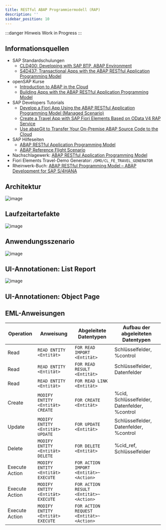 ```yaml
---
title: RESTful ABAP Programmiermodell (RAP)
description: ''
sidebar_position: 10
---
```


:::danger Hinweis
Work in Progress
:::

## Informationsquellen
- SAP Standardschulungen
    - [CLD400: Developing with SAP BTP, ABAP Environment](https://training.sap.com/course/cld400-developing-with-sap-business-technology-platform-btp---abap-environment-classroom-015-g-en/?)
    - [S4D437: Transactional Apps with the ABAP RESTful Application Programming Model](https://training.sap.com/course/s4d437-transactional-apps-with-the-abap-restful-application-programming-model-classroom-022-g-en/?)
-	openSAP Kurse
    - [Introduction to ABAP in the Cloud](https://open.sap.com/courses/abap1)
    - [Building Apps with the ABAP RESTful Application Programming Model](https://open.sap.com/courses/cp13)
-	SAP Developers Tutorials
    - [Develop a Fiori App Using the ABAP RESTful Application Programming Model (Managed Scenario)](https://developers.sap.com/group.abap-env-restful-managed.html)
    - [Create a Travel App with SAP Fiori Elements Based on OData V4 RAP Service](https://developers.sap.com/group.fiori-tools-odata-v4-travel.html)
    - [Use abapGit to Transfer Your On-Premise ABAP Source Code to the Cloud](https://developers.sap.com/tutorials/abap-environment-abapgit.html)
-	SAP Hilfeseiten
    - [ABAP RESTful Application Programming Model](https://help.sap.com/docs/ABAP_PLATFORM_2021/fc4c71aa50014fd1b43721701471913d/289477a81eec4d4e84c0302fb6835035.html?locale=en-US)
    - [ABAP Reference Flight Scenario](https://help.sap.com/docs/ABAP_PLATFORM_2021/fc4c71aa50014fd1b43721701471913d/a9d7c7c140a0408dbc5966c52d156b49.html?locale=en-US)
- Nachschlagewerk: [ABAP RESTful Application Programming Model](https://help.sap.com/doc/3750bcdf7b8045e18f1b759e6d2b000b/Cloud/en-US/ABAP_RESTful_Programming_Model_EN.pdf)
- Fiori Elements Travel-Demo Generator: `/DMO/CL_FE_TRAVEL_GENERATOR`
- Rheinwerk-Buch: [ABAP RESTful Programming Model – ABAP Development for SAP S/4HANA](https://www.rheinwerk-verlag.de/abap-restful-application-programming-model-das-umfassende-handbuch/)

## Architektur
![image](https://user-images.githubusercontent.com/47243617/202891827-c294a4bd-efe5-464c-bc30-43de79816a62.png)

## Laufzeitartefakte
![image](https://user-images.githubusercontent.com/47243617/202892502-6dbfc72d-928c-4dd7-a717-a88a0201e4bb.png)

## Anwendungsszenario
![image](https://user-images.githubusercontent.com/47243617/202892529-9e9f0ca1-6830-4cd9-9568-f735de72b9f3.png)

## UI-Annotationen: List Report
![image](https://user-images.githubusercontent.com/47243617/202893358-7a914f1c-78b6-47c9-b8aa-7c9f574a6ad0.png)

## UI-Annotationen: Object Page

## EML-Anweisungen
| Operation      | Anweisung                         | Abgeleitete Datentypen                  | Aufbau der abgeleiteten Datentypen           |
| -------------- | --------------------------------- | --------------------------------------- | -------------------------------------------- |
| Read           | `READ ENTITY <Entität>`           | `FOR READ IMPORT <Entität>`             | Schlüsselfelder, %control                    |
| Read           | `READ ENTITY <Entität>`           | `FOR READ RESULT <Entität>`             | Schlüsselfelder, Datenfelder                 |
| Read           | `READ ENTITY <Entität>`           | `FOR READ LINK <Entität>`               |                                              |
| Create         | `MODIFY ENTITY <Entität> CREATE`  | `FOR CREATE <Entität>`                  | %cid, Schlüsselfelder, Datenfelder, %control |
| Update         | `MODIFY ENTITY <Entität> UPDATE`  | `FOR UPDATE <Entität>`                  | Schlüsselfelder, Datenfelder, %control       |
| Delete         | `MODIFY ENTITY <Entität> DELETE`  | `FOR DELETE <Entität>`                  | %cid_ref, Schlüsselfelder                    |
| Execute Action | `MODIFY ENTITY <Entität> EXECUTE` | `FOR ACTION IMPORT <Entität>~<Action>`  |                                              |
| Execute Action | `MODIFY ENTITY <Entität> EXECUTE` | `FOR ACTION RESULT <Entität>~<Action>`  |                                              |
| Execute Action | `MODIFY ENTITY <Entität> EXECUTE` | `FOR ACTION REQUEST <Entität>~<Action>` |                                              |






